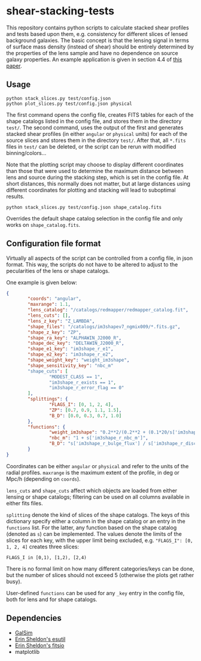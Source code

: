 shear-stacking-tests
====================

This repository contains python scripts to calculate stacked shear profiles and tests based upon them, e.g. consistency for different slices of lensed background galaxies. The basic concept is that the lensing signal in terms of surface mass density (instead of shear) should be entirely determined by the properties of the lens sample and have no dependence on source galaxy properties. An example application is given in section 4.4 of [this paper](http://arxiv.org/abs/1405.4285).

Usage
-----

```
python stack_slices.py test/config.json
python plot_slices.py test/config.json physical
```

The first command opens the config file, creates FITS tables for each of the shape catalogs listed in the config file, and stores them in the directory `test/`. The second command, uses the output of the first and generates stacked shear profiles (in either `angular` or `physical` units) for each of the source slices and stores them in the directory `test/`. After that, all `*.fits` files in `test/` can be deleted, or the script can be rerun with modified binning/colors...

Note that the plotting script may choose to display different coordinates than those that were used to determine the maximum distance between lens and source during the stacking step, which is set in the config file. At short distances, this normally does not matter, but at large distances using different coordinates for plotting and stacking will lead to suboptimal results.

```
python stack_slices.py test/config.json shape_catalog.fits
```
Overrides the default shape catalog selection in the config file and only works on `shape_catalog.fits`.

Configuration file format
-------------------------

Virtually all aspects of the script can be controlled from a config file, in json format. This way, the scripts do not have to be altered to adjust to the pecularities of the lens or shape catalogs.

One example is given below:

```json
{
        "coords": "angular",
        "maxrange": 1.1,
        "lens_catalog": "/catalogs/redmapper/redmapper_catalog.fit",
        "lens_cuts": [],
        "lens_z_key": "Z_LAMBDA",
        "shape_files": "/catalogs/im3shapev7_ngmix009/*.fits.gz",
        "shape_z_key": "ZP",
        "shape_ra_key": "ALPHAWIN_J2000_R",
        "shape_dec_key": "DELTAWIN_J2000_R",
        "shape_e1_key": "im3shape_r_e1",
        "shape_e2_key": "im3shape_r_e2",
        "shape_weight_key": "weight_im3shape",
        "shape_sensitivity_key": "nbc_m"
        "shape_cuts": [
                "MODEST_CLASS == 1",
                "im3shape_r_exists == 1",
                "im3shape_r_error_flag == 0"
        ],
        "splittings": {
                "FLAGS_I": [0, 1, 2, 4],
                "ZP": [0.7, 0.9, 1.1, 1.5],
                "B_D": [0.0, 0.3, 0.7, 1.0]
        },
        "functions": {
                "weight_im3shape": "0.2**2/(0.2**2 + (0.1*20/s['im3shape_r_snr'])**2)",
                "nbc_m": "1 + s['im3shape_r_nbc_m']",
                "B_D": "s['im3shape_r_bulge_flux'] / s['im3shape_r_disc_flux']"
        }
}
```

Coordinates can be either `angular` or `physical` and refer to the units of the radial profiles. `maxrange` is the maximum extent of the profile, in deg or Mpc/h (depending on `coords`).

`lens_cuts` and `shape_cuts` affect which objects are loaded from either lensing or shape catalogs; filtering can be used on all columns available in either fits files.

`splitting` denote the kind of slices of the shape catalogs. The keys of this dictionary specify either a column in the shape catalog or an entry in the `functions` list. For the latter, any function based on the shape catalog (denoted as `s`) can be implemented. The values denote the limits of the slices for each key, with the upper limit being excluded, e.g. `"FLAGS_I": [0, 1, 2, 4]` creates three slices:
```
FLAGS_I in [0,1), [1,2), [2,4) 
```

There is no formal limit on how many different categories/keys can be done, but the number of slices should not exceed 5 (otherwise the plots get rather busy).

User-defined `functions` can be used for any `_key` entry in the config file, both for lens and for shape catalogs.

Dependencies
------------

* [GalSim](https://github.com/GalSim-developers/GalSim)
* [Erin Sheldon's esutil](https://code.google.com/p/esutil/)
* [Erin Sheldon's fitsio](https://github.com/esheldon/fitsio)
* matplotlib
